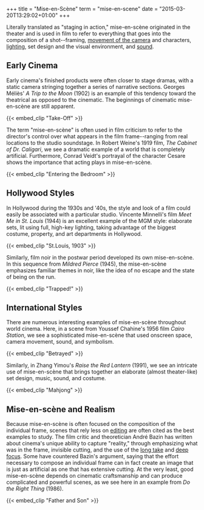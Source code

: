 +++
title = "Mise-en-Scène"
term = "mise-en-scene"
date = "2015-03-20T13:29:02+01:00"
+++

Literally translated as "staging in action," mise-en-scène originated
in the theater and is used in film to refer to everything that goes
into the composition of a shot--framing, [movement of the
camera](../camera-movement/) and characters, [lighting](../lighting/),
set design and the visual environment, and [sound](../sound/).

<!--more-->

## Early Cinema

Early cinema's finished products were often closer to stage dramas,
with a static camera stringing together a series of narrative
sections. Georges Méliès' <i>A Trip to the Moon</i> (1902) is an example of
this tendency toward the theatrical as opposed to the cinematic. The
beginnings of cinematic mise-en-scène are still apparent.

{{< embed_clip "Take-Off" >}}

The term "mise-en-scène" is often used in film criticism to refer to
the director's control over what appears in the film frame--ranging
from real locations to the studio soundstage. In Robert Weine's 1919
film, <i>The Cabinet of Dr. Caligari</i>, we see a dramatic example of a
world that is completely artificial. Furthermore, Conrad Veidt's
portrayal of the character Cesare shows the importance that acting
plays in mise-en-scène.

{{< embed_clip "Entering the Bedroom" >}}

## Hollywood Styles

In Hollywood during the 1930s and '40s, the style and look of a film
could easily be associated with a particular studio. Vincente
Minnelli's film <i>Meet Me in St. Louis</i> (1944) is an excellent example of
the MGM style: elaborate sets, lit using full, high-key lighting,
taking advantage of the biggest costume, property, and art departments
in Hollywood.

{{< embed_clip "St.Louis, 1903" >}}

Similarly, film noir in the postwar period developed its own
mise-en-scène. In this sequence from <i>Mildred Pierce</i> (1945), the
mise-en-scène emphasizes familiar themes in noir, like the idea of no
escape and the state of being on the run.

{{< embed_clip "Trapped!" >}}

## International Styles

There are numerous interesting examples of mise-en-scène throughout
world cinema. Here, in a scene from Youssef Chahine's 1956 film <i>Cairo
Station</i>, we see a sophisticated mise-en-scène that used onscreen
space, camera movement, sound, and symbolism.

{{< embed_clip "Betrayed" >}}

Similarly, in Zhang Yimou's <i>Raise the Red Lantern</i> (1991), we see an
intricate use of mise-en-scène that brings together an elaborate
(almost theater-like) set design, music, sound, and costume.

{{< embed_clip "Mahjong" >}}

## Mise-en-scène and Realism

Because mise-en-scène is often focused on the composition of the
individual frame, scenes that rely less on [editing](../editing/) are
often cited as the best examples to study. The film critic and
theoretician André Bazin has written about cinema's unique ability to
capture "reality," through emphasizing what was in the frame,
invisible cutting, and the use of the [long take](../long-take/) and
[deep focus](../deep-focus/). Some have countered Bazin's argument,
saying that the effort necessary to compose an individual frame can in
fact create an image that is just as artificial as one that has
extensive cutting. At the very least, good mise-en-scène depends on
cinematic craftsmanship and can produce complicated and powerful
scenes, as we see here in an example from <i>Do the Right Thing</i> (1986).

{{< embed_clip "Father and Son" >}}
